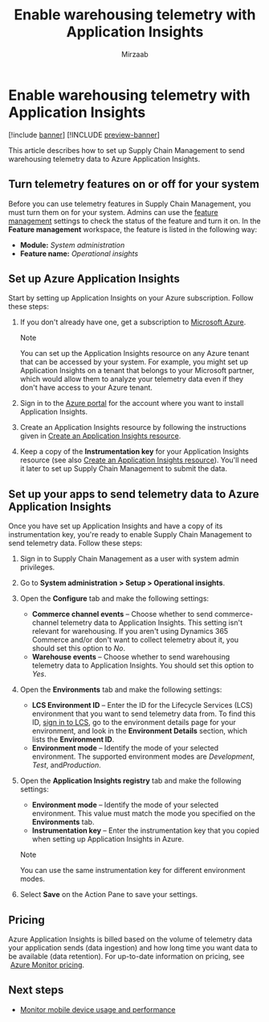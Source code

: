 ﻿---
title: Enable warehousing telemetry with Application Insights
description: This article describes how to set up Supply Chain Management to send warehousing telemetry data to Azure Application Insights.
author: Mirzaab
ms.author: mirzaab
ms.reviewer: kamaybac
ms.search.form:
ms.topic: how-to
ms.date: 10/18/2022
ms.custom: bap-template
---

# Enable warehousing telemetry with Application Insights

[!include [banner](../includes/banner.md)]
[!INCLUDE [preview-banner](../includes/preview-banner.md)]

This article describes how to set up Supply Chain Management to send warehousing telemetry data to Azure Application Insights.

## Turn telemetry features on or off for your system

Before you can use telemetry features in Supply Chain Management, you must turn them on for your system. Admins can use the [feature management](../../fin-ops-core/fin-ops/get-started/feature-management/feature-management-overview.md) settings to check the status of the feature and turn it on. In the **Feature management** workspace, the feature is listed in the following way:

- **Module:** *System administration*
- **Feature name:** *Operational insights*

## Set up Azure Application Insights

Start by setting up Application Insights on your Azure subscription. Follow these steps:

1. If you don't already have one, get a subscription to [Microsoft Azure](https://azure.microsoft.com/).

    > [!NOTE]
    > You can set up the Application Insights resource on any Azure tenant that can be accessed by your system. For example, you might set up Application Insights on a tenant that belongs to your Microsoft partner, which would allow them to analyze your telemetry data even if they don't have access to your Azure tenant.

1. Sign in to the [Azure portal](https://portal.azure.com/) for the account where you want to install Application Insights.
1. Create an Application Insights resource by following the instructions given in [Create an Application Insights resource](/azure/azure-monitor/app/create-new-resource).
1. Keep a copy of the **Instrumentation key** for your Application Insights resource (see also [Create an Application Insights resource](/azure/azure-monitor/app/create-new-resource)). You'll need it later to set up Supply Chain Management to submit the data.

## Set up your apps to send telemetry data to Azure Application Insights

Once you have set up Application Insights and have a copy of its instrumentation key, you're ready to enable Supply Chain Management to send telemetry data. Follow these steps:

1. Sign in to Supply Chain Management as a user with system admin privileges.
1. Go to **System administration \> Setup \> Operational insights**.
1. Open the **Configure** tab and make the following settings:
    - **Commerce channel events** – Choose whether to send commerce-channel telemetry data to Application Insights. This setting isn't relevant for warehousing. If you aren't using Dynamics 365 Commerce and/or don't want to collect telemetry about it, you should set this option to *No*.
    - **Warehouse events** – Choose whether to send warehousing telemetry data to Application Insights. You should set this option to *Yes*.

1. Open the **Environments** tab and make the following settings:
    - **LCS Environment ID** – Enter the ID for the Lifecycle Services (LCS) environment that you want to send telemetry data from. To find this ID, [sign in to LCS](https://lcs.dynamics.com/Logon/Index), go to the environment details page for your environment, and look in the **Environment Details** section, which lists the **Environment ID**.
    - **Environment mode** – Identify the mode of your selected environment. The supported environment modes are *Development*, *Test*, and*Production*.

1. Open the **Application Insights registry** tab and make the following settings:
    - **Environment mode** – Identify the mode of your selected environment. This value must match the mode you specified on the **Environments** tab.
    - **Instrumentation key** – Enter the instrumentation key that you copied when setting up Application Insights in Azure.

    > [!NOTE]
    > You can use the same instrumentation key for different environment modes.

1. Select **Save** on the Action Pane to save your settings.

## Pricing

Azure Application Insights is billed based on the volume of telemetry data your application sends (data ingestion) and how long time you want data to be available (data retention). For up-to-date information on pricing, see  [Azure Monitor pricing](https://azure.microsoft.com/pricing/details/monitor/).

## Next steps

- [Monitor mobile device usage and performance](application-insights-wma.md)
